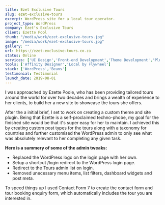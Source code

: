 ```yaml
---
title: Ezet Exclusive Tours
slug: ezet-exclusive-tours
excerpt: WordPress site for a local tour operator.
project_type: WordPress
company: Ezet's Exclusive Tours
client: Ezette Pool
thumb: "/media/work/ezet-exclusive-tours.jpg"
image: "/media/work/ezet-exclusive-tours.jpg"
gallery: ""
url: https://ezet-exclusive-tours.co.za
status: Online
services: ['UI Design','Front-end Development','Theme Development','Plugin Development']
tools: ['Affinity Designer','Local by Flywheel']
stack: ['WordPress','Beans']
testimonial: Testimonial
launch_date: 2019-08-01
---
```

I was approached by Ezette Poole, who has been providing tailored tours around the world for over two decades and brings a wealth of experience to her clients, to build her a new site to showcase the tours she offers.

After the a initial brief, I set to work on creating a custom theme and site plugin. Being that Ezette is a self-proclaimed techno-phobe, my goal for the finished site would be that it's super easy for her to maintain. I achieved this by creating custom post types for the tours along with a taxonomy for countries and further customised the WordPress admin to only see what was absolutely relevant to her completing any given task.

**Here is a summery of some of the admin tweaks:**

- Replaced the WordPress logo on the login page with her own.
- Setup a shortcut /login redirect to the WordPress login page.
- Redirect to the Tours admin list on login.
- Removed unecessary menu items, list filters, dashboard widgets and post meta.

To speed things up I used Contact Form 7 to create the contact form and tour booking enquiry form, which automatically includes the tour you are interested in.